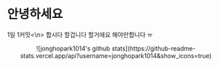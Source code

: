 # 안녕하세요
1일 1커밋<\n>
합시다
할겁니다
할거에요
해야만합니다
ㅠ
<div align="center">
  ![jonghopark1014's github stats](https://github-readme-stats.vercel.app/api?username=jonghopark1014&show_icons=true)
</div>
